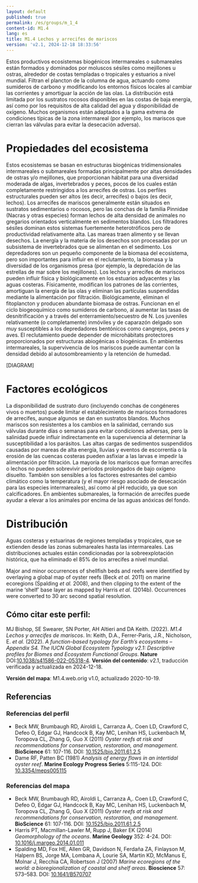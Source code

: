 ```yaml
---
layout: default
published: true
permalink: /es/groups/m_1_4
content-id: M1.4
lang: es
title: M1.4 Lechos y arrecifes de mariscos
version: 'v2.1, 2024-12-18 18:33:56'
---
```


Estos productivos ecosistemas biogénicos intermareales o submareales están formados y dominados por moluscos sésiles como mejillones u ostras, alrededor de costas templadas o tropicales y estuarios a nivel mundial. Filtran el plancton de la columna de agua, actuando como sumideros de carbono y modificando los entornos físicos locales al cambiar las corrientes y amortiguar la acción de las olas. La distribución está limitada por los sustratos rocosos disponibles en las costas de baja energía, así como por los requisitos de alta calidad del agua y disponibilidad de oxígeno. Muchos organismos están adaptados a la gama extrema de condiciones típicas de la zona intermareal (por ejemplo, los mariscos que cierran las válvulas para evitar la desecación adversa).

# Propiedades del ecosistema
 
Estos ecosistemas se basan en estructuras biogénicas tridimensionales intermareales o submareales formadas principalmente por altas densidades de ostras y/o mejillones, que proporcionan hábitat para una diversidad moderada de algas, invertebrados y peces, pocos de los cuales están completamente restringidos a los arrecifes de ostras. Los perfiles estructurales pueden ser altos (es decir, arrecifes) o bajos (es decir, lechos). Los arrecifes de mariscos generalmente están situados en sustratos sedimentarios o rocosos, pero las conchas de la familia Pinnidae (Nacras y otras especies) forman lechos de alta densidad de animales no gregarios orientados verticalmente en sedimentos blandos. Los filtradores sésiles dominan estos sistemas fuertemente heterotróficos pero de productividad relativamente alta. Las mareas traen alimento y se llevan desechos. La energía y la materia de los desechos son procesadas por un subsistema de invertebrados que se alimentan en el sedimento. Los depredadores son un pequeño componente de la biomasa del ecosistema, pero son importantes para influir en el reclutamiento, la biomasa y la diversidad de los organismos presa (por ejemplo, la depredación de las estrellas de mar sobre los mejillones). Los lechos y arrecifes de mariscos pueden influir física y biológicamente en los estuarios adyacentes y las aguas costeras. Físicamente, modifican los patrones de las corrientes, amortiguan la energía de las olas y eliminan las partículas suspendidas mediante la alimentación por filtración. Biológicamente, eliminan el fitoplancton y producen abundante biomasa de ostras. Funcionan en el ciclo biogeoquímico como sumideros de carbono, al aumentar las tasas de desnitrificación y a través del enterramiento/secuestro de N. Los juveniles relativamente (o completamente) inmóviles y de caparazón delgado son muy susceptibles a los depredadores bentónicos como cangrejos, peces y aves. El reclutamiento puede depender de microhábitats protectores proporcionados por estructuras abiogénicas o biogénicas. En ambientes intermareales, la supervivencia de los mariscos puede aumentar con la densidad debido al autosombreamiento y la retención de humedad.

[DIAGRAM]

# Factores ecológicos
 
La disponibilidad de sustrato duro (incluyendo conchas de congéneres vivos o muertos) puede limitar el establecimiento de mariscos formadores de arrecifes, aunque algunos se dan en sustratos blandos. Muchos mariscos son resistentes a los cambios en la salinidad, cerrando sus válvulas durante días o semanas para evitar condiciones adversas, pero la salinidad puede influir indirectamente en la supervivencia al determinar la susceptibilidad a los parásitos. Las altas cargas de sedimentos suspendidos causadas por mareas de alta energía, lluvias y eventos de escorrentía o la erosión de las cuencas costeras pueden asfixiar a las larvas e impedir la alimentación por filtración. La mayoría de los mariscos que forman arrecifes o lechos no pueden sobrevivir períodos prolongados de bajo oxígeno disuelto. También son sensibles a los factores estresantes del cambio climático como la temperatura (y el mayor riesgo asociado de desecación para las especies intermareales), así como al pH reducido, ya que son calcificadores. En ambientes submareales, la formación de arrecifes puede ayudar a elevar a los animales por encima de las aguas anóxicas del fondo.
 
# Distribución
 
Aguas costeras y estuarinas de regiones templadas y tropicales, que se extienden desde las zonas submareales hasta las intermareales. Las distribuciones actuales están condicionadas por la sobreexplotación histórica, que ha eliminado el 85% de los arrecifes a nivel mundial.

Major and minor occurrences of shellfish beds and reefs were identified by overlaying a global map of oyster reefs (Beck _et al._ 2011) on marine ecoregions (Spalding _et al._ 2008), and then clipping to the extent of the marine ‘shelf’ base layer as mapped by Harris _et al._ (2014b). Occurrences were converted to 30 arc second spatial resolution.

## Cómo citar este perfil:

MJ Bishop, SE Swearer, SN Porter, AH Altieri and DA Keith. (2022). *M1.4 Lechos y arrecifes de mariscos*. In: Keith, D.A., Ferrer-Paris, J.R., Nicholson, E. *et al.* (2022). *A function-based typology for Earth’s ecosystems – Appendix S4. The IUCN Global Ecosystem Typology v2.1: Descriptive profiles for Biomes and Ecosystem Functional Groups*. **Nature** DOI:[10.1038/s41586-022-05318-4](https://doi.org/10.1038/s41586-022-05318-4).
**Versión del contenido**: v2.1, traducción verificada y actualizada en 2024-12-18.

**Versión del mapa**: M1.4.web.orig v1.0, actualizado 2020-10-19.

## Referencias

### Referencias del perfil
* Beck MW, Brumbaugh RD, Airoldi L, Carranza A,. Coen LD, Crawford C, Defeo O, Edgar GJ, Handcock B, Kay MC, Lenihan HS, Luckenbach M, Toropova CL, Zhang G, Guo X  (2011) *Oyster reefs at risk and recommendations for conservation, restoration, and management*. **BioScience** 61: 107-116. DOI: [10.1525/bio.2011.61.2.5](http://doi.org/10.1525/bio.2011.61.2.5)
* Dame RF, Patten BC  (1981) *Analysis of energy flows in an intertidal oyster reef*. **Marine Ecology Progress Series** 5:115-124. DOI: [10.3354/meps005115 ](http://doi.org/10.3354/meps005115 )

### Referencias del mapa
* Beck MW, Brumbaugh RD, Airoldi L, Carranza A,. Coen LD, Crawford C, Defeo O, Edgar GJ, Handcock B, Kay MC, Lenihan HS, Luckenbach M, Toropova CL, Zhang G, Guo X  (2011) *Oyster reefs at risk and recommendations for conservation, restoration, and management*. **BioScience** 61: 107-116. DOI: [10.1525/bio.2011.61.2.5](http://doi.org/10.1525/bio.2011.61.2.5)
* Harris PT, Macmillan-Lawler M, Rupp J, Baker EK  (2014) *Geomorphology of the oceans*. **Marine Geology** 352: 4-24. DOI: [10.1016/j.margeo.2014.01.011](http://doi.org/10.1016/j.margeo.2014.01.011)
* Spalding MD, Fox HE, Allen GR, Davidson N, Ferdaña ZA, Finlayson M, Halpern BS, Jorge MA, Lombana A, Lourie SA, Martin KD, McManus E, Molnar J, Recchia CA, Robertson J  (2007) *Marine ecoregions of the world: a bioregionalization of coastal and shelf areas*. **Bioscience** 57: 573–583. DOI: [10.1641/B570707](http://doi.org/10.1641/B570707)
